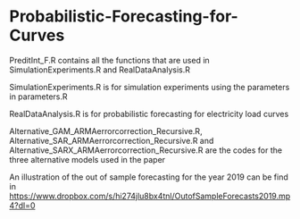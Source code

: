 # Probabilistic-Forecasting-for-Curves

PreditInt_F.R contains all the functions that are used in SimulationExperiments.R and RealDataAnalysis.R

SimulationExperiments.R is for simulation experiments using the parameters in parameters.R

RealDataAnalysis.R is for probabilistic forecasting for electricity load curves

Alternative_GAM_ARMAerrorcorrection_Recursive.R, Alternative_SAR_ARMAerrorcorrection_Recursive.R and Alternative_SARX_ARMAerrorcorrection_Recursive.R are the codes for the three alternative models used in the paper


An illustration of the out of sample forecasting for the year 2019 can be find in https://www.dropbox.com/s/hi274jlu8bx4tnl/OutofSampleForecasts2019.mp4?dl=0 

